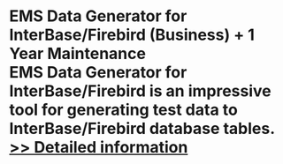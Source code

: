 # EMS Data Generator for InterBase/Firebird (Business) + 1 Year Maintenance<br />EMS Data Generator for InterBase/Firebird is an impressive tool for generating test data to InterBase/Firebird database tables.<br />[>> Detailed information](https://secure.shareit.com/shareit/product.html?productid=300068040&affiliateid=200057808)